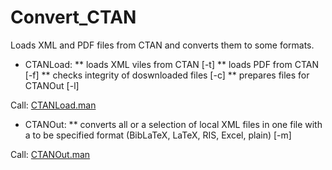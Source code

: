 # Convert_CTAN
Loads XML and PDF files from CTAN and converts them to some formats.

* CTANLoad: 
** loads XML viles from CTAN             [-t]
** loads PDF from CTAN                   [-f]
** checks integrity of doswnloaded files [-c]
** prepares files for CTANOut            [-l]

Call: [CTANLoad.man](https://github.com/GuenterPartosch/Convert_CTAN/blob/master/CTANLoad/CTANLoad.man "manpage of CTANLoad")

* CTANOut:
** converts all or a selection of local XML files in one file with a to be specified format (BibLaTeX, LaTeX, RIS, Excel, plain) [-m]

Call: [CTANOut.man](https://github.com/GuenterPartosch/Convert_CTAN/blob/master/CTANOut/CTANOut.man "manpage of CTANOut")
